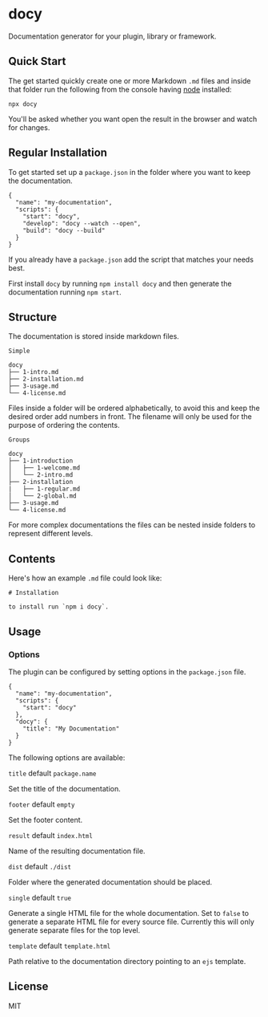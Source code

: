 # docy

Documentation generator for your plugin, library or framework.

## Quick Start

The get started quickly create one or more Markdown `.md` files and inside that
folder run the following from the console having [node](http://nodejs.org) installed:

```
npx docy
```

You'll be asked whether you want open the result in the browser and watch for changes.

## Regular Installation

To get started set up a `package.json` in the folder where you want to keep the documentation.

```
{
  "name": "my-documentation",
  "scripts": {
    "start": "docy",
    "develop": "docy --watch --open",
    "build": "docy --build"
  }
}
```

If you already have a `package.json` add the script that matches your needs best.

First install `docy` by running `npm install docy` and then generate the documentation running `npm start`.

## Structure

The documentation is stored inside markdown files.

`Simple`

```
docy
├── 1-intro.md
├── 2-installation.md
├── 3-usage.md
└── 4-license.md
```

Files inside a folder will be ordered alphabetically, to avoid this and keep
the desired order add numbers in front. The filename will only be used for the
purpose of ordering the contents.

`Groups`

```
docy
├── 1-introduction
│   ├── 1-welcome.md
│   └── 2-intro.md
├── 2-installation
|   ├── 1-regular.md
│   └── 2-global.md
├── 3-usage.md
└── 4-license.md
```

For more complex documentations the files can be nested inside folders to
represent different levels.

## Contents

Here's how an example `.md` file could look like:

```
# Installation

to install run `npm i docy`.
```

## Usage

### Options

The plugin can be configured by setting options in the `package.json` file.

```
{
  "name": "my-documentation",
  "scripts": {
    "start": "docy"
  },
  "docy": {
    "title": "My Documentation"
  }
}
```

The following options are available:

`title` default `package.name`

Set the title of the documentation.

`footer` default `empty`

Set the footer content.

`result` default `index.html`

Name of the resulting documentation file.

`dist` default `./dist`

Folder where the generated documentation should be placed.

`single` default `true`

Generate a single HTML file for the whole documentation. Set to `false` to generate a separate HTML file for every source file. Currently this will only generate separate files for the top level.

`template` default `template.html`

Path relative to the documentation directory pointing to an `ejs` template.

## License

MIT
